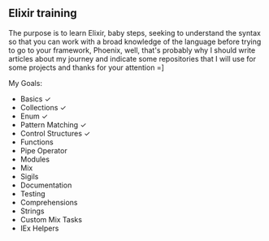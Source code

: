 ## Elixir training


The purpose is to learn Elixir, baby steps, seeking to understand the syntax
so that you can work with a broad knowledge of the language before trying to 
go to your framework, Phoenix, well, that's probably why I should write articles
about my journey and indicate some repositories that I will use for some projects
and thanks for your attention =]

My Goals:

- Basics ✓
- Collections ✓
- Enum ✓
- Pattern Matching ✓
- Control Structures ✓
- Functions
- Pipe Operator
- Modules
- Mix
- Sigils
- Documentation
- Testing
- Comprehensions
- Strings
- Custom Mix Tasks
- IEx Helpers